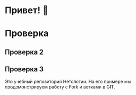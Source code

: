 # Привет! 👋

# Проверка
## Проверка 2
## Проверка 3
Это учебный репозиторий Нетологии. На его примере мы продемонстрируем работу с Fork и ветками в GIT. 
